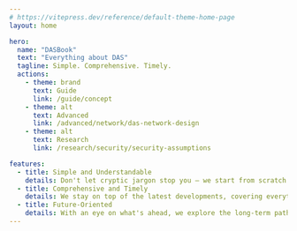 ```yaml
---
# https://vitepress.dev/reference/default-theme-home-page
layout: home

hero:
  name: "DASBook"
  text: "Everything about DAS"
  tagline: Simple. Comprehensive. Timely.
  actions:
    - theme: brand
      text: Guide
      link: /guide/concept
    - theme: alt
      text: Advanced
      link: /advanced/network/das-network-design
    - theme: alt
      text: Research
      link: /research/security/security-assumptions

features:
  - title: Simple and Understandable
    details: Don't let cryptic jargon stop you — we start from scratch and guide you to the cutting edge.
  - title: Comprehensive and Timely
    details: We stay on top of the latest developments, covering everything from fundamentals to frontier research.
  - title: Future-Oriented
    details: With an eye on what's ahead, we explore the long-term path and innovations in data availability.
---
```



